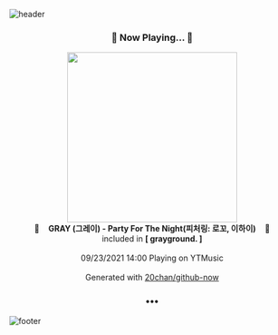 ![header](https://capsule-render.vercel.app/api?type=wave&height=170&section=header&text=Hi.%20I'm%20SHIFT&fontColor=090707&fontAlignX=45&fontAlignY=65&fontSize=100)

<h3 align="center">🎵 Now Playing... 🎵</h3>
<p align="center">
  <a href="https://music.youtube.com/watch?v=rV-OkhWiNvU">
    <img width="300" src="https://lh3.googleusercontent.com/GKrT3QKI3fpAEi_6bwxm1QOW3E9m9szVNf0G4SvbI88Uzv3ALoopT7DygbwuyCqSKOeP611WJ6aUm3M">
  </a>
  <br>
  🎵&nbsp&nbsp&nbsp <b>GRAY (그레이) - Party For The Night(피처링: 로꼬, 이하이)</b> &nbsp&nbsp&nbsp🎵
  <br>
  included in <b>[ grayground. ]</b>
  
  <br />
  <br />
  09/23/2021 14:00 Playing on YTMusic
  <br />
  <br />
  Generated with <a href="https://github.com/20chan/github-now">20chan/github-now</a>
</p>

<h3 align="center">•••</h3>

![footer](https://capsule-render.vercel.app/api?type=wave&height=150&section=footer)
